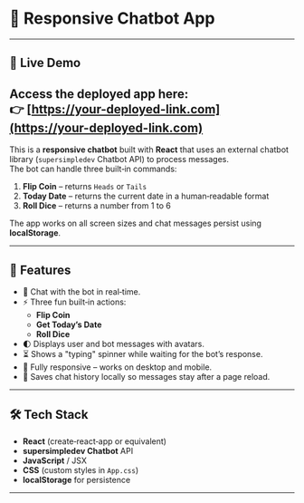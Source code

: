 # 🤖 Responsive Chatbot App
---
## 🚀 Live Demo

Access the deployed app here:<br>
👉 [https://your-deployed-link.com](https://your-deployed-link.com)
---

This is a **responsive chatbot** built with **React** that uses an external chatbot library (`supersimpledev` Chatbot API) to process messages.  
The bot can handle three built‑in commands:

1. **Flip Coin** – returns `Heads` or `Tails`
2. **Today Date** – returns the current date in a human‑readable format
3. **Roll Dice** – returns a number from 1 to 6

The app works on all screen sizes and chat messages persist using **localStorage**.

---

## 📸 Features

- 💬 Chat with the bot in real‑time.
- ⚡ Three fun built‑in actions:
  - **Flip Coin**
  - **Get Today’s Date**
  - **Roll Dice**
- 🌓 Displays user and bot messages with avatars.
- ⏳ Shows a "typing" spinner while waiting for the bot’s response.
- 📱 Fully responsive – works on desktop and mobile.
- 💾 Saves chat history locally so messages stay after a page reload.

---

## 🛠️ Tech Stack

- **React** (create‑react‑app or equivalent)
- **supersimpledev Chatbot** API
- **JavaScript** / JSX
- **CSS** (custom styles in `App.css`)
- **localStorage** for persistence

---


